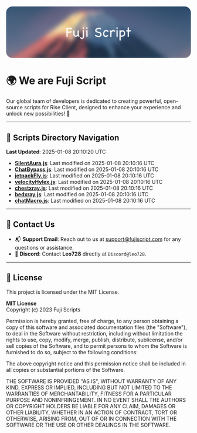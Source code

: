 ![Banner](.github/b.webp)

# 🌍 **We are Fuji Script**

Our global team of developers is dedicated to creating powerful, open-source scripts for Rise Client, designed to enhance your experience and unlock new possibilities! 🌟

---
<!-- SCRIPTS_NAVIGATION_START -->
## 📂 **Scripts Directory Navigation**

**Last Updated**: 2025-01-08 20:10:20 UTC

- **[SilentAura.js](scripts/SilentAura.js)**: Last modified on 2025-01-08 20:10:16 UTC
- **[ChatBypass.js](scripts/ChatBypass.js)**: Last modified on 2025-01-08 20:10:16 UTC
- **[jetpackFly.js](scripts/jetpackFly.js)**: Last modified on 2025-01-08 20:10:16 UTC
- **[velocityHylex.js](scripts/velocityHylex.js)**: Last modified on 2025-01-08 20:10:16 UTC
- **[chestxray.js](scripts/chestxray.js)**: Last modified on 2025-01-08 20:10:16 UTC
- **[bedxray.js](scripts/bedxray.js)**: Last modified on 2025-01-08 20:10:16 UTC
- **[chatMacro.js](scripts/chatMacro.js)**: Last modified on 2025-01-08 20:10:16 UTC

<!-- SCRIPTS_NAVIGATION_END -->

---

## 💬 **Contact Us**  
- 📬 **Support Email**: Reach out to us at [support@fujiscript.com](mailto:support@fujiscript.com) for any questions or assistance.  
- 💬 **Discord**: Contact **Leo728** directly at `Discord@leo728`.

---

## 📜 **License**

This project is licensed under the MIT License.  

**MIT License**  
Copyright (c) 2023 Fuji Scripts  

Permission is hereby granted, free of charge, to any person obtaining a copy of this software and associated documentation files (the "Software"), to deal in the Software without restriction, including without limitation the rights to use, copy, modify, merge, publish, distribute, sublicense, and/or sell copies of the Software, and to permit persons to whom the Software is furnished to do so, subject to the following conditions:  

The above copyright notice and this permission notice shall be included in all copies or substantial portions of the Software.  

THE SOFTWARE IS PROVIDED "AS IS", WITHOUT WARRANTY OF ANY KIND, EXPRESS OR IMPLIED, INCLUDING BUT NOT LIMITED TO THE WARRANTIES OF MERCHANTABILITY, FITNESS FOR A PARTICULAR PURPOSE AND NONINFRINGEMENT. IN NO EVENT SHALL THE AUTHORS OR COPYRIGHT HOLDERS BE LIABLE FOR ANY CLAIM, DAMAGES OR OTHER LIABILITY, WHETHER IN AN ACTION OF CONTRACT, TORT OR OTHERWISE, ARISING FROM, OUT OF OR IN CONNECTION WITH THE SOFTWARE OR THE USE OR OTHER DEALINGS IN THE SOFTWARE.  
